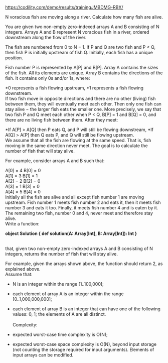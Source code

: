 https://codility.com/demo/results/trainingJMBDMG-RBX/


N voracious fish are moving along a river. Calculate how many fish are alive.

You are given two non-empty zero-indexed arrays A and B consisting of N integers. Arrays A and B represent N voracious fish in a river, ordered downstream along the flow of the river.

The fish are numbered from 0 to N − 1. If P and Q are two fish and P < Q, then fish P is initially upstream of fish Q. Initially, each fish has a unique position.

Fish number P is represented by A[P] and B[P]. Array A contains the sizes of the fish. All its elements are unique. Array B contains the directions of the fish. It contains only 0s and/or 1s, where:

*0 represents a fish flowing upstream,
*1 represents a fish flowing downstream.
<br/>If two fish move in opposite directions and there are no other (living) fish between them, they will eventually meet each other. Then only one fish can stay alive − the larger fish eats the smaller one. More precisely, we say that two fish P and Q meet each other when P < Q, B[P] = 1 and B[Q] = 0, and there are no living fish between them. After they meet:

*If A[P] > A[Q] then P eats Q, and P will still be flowing downstream,
*If A[Q] > A[P] then Q eats P, and Q will still be flowing upstream.
<br/>We assume that all the fish are flowing at the same speed. That is, fish moving in the same direction never meet. The goal is to calculate the number of fish that will stay alive.

For example, consider arrays A and B such that:<br/>

  A[0] = 4    B[0] = 0<br/>
  A[1] = 3    B[1] = 1<br/>
  A[2] = 2    B[2] = 0<br/>
  A[3] = 1    B[3] = 0<br/>
  A[4] = 5    B[4] = 0<br/>
Initially all the fish are alive and all except fish number 1 are moving upstream. Fish number 1 meets fish number 2 and eats it, then it meets fish number 3 and eats it too. Finally, it meets fish number 4 and is eaten by it. The remaining two fish, number 0 and 4, never meet and therefore stay alive.
<br/>
Write a function:<br/>

**object Solution { def solution(A: Array[Int], B: Array[Int]): Int }**

<br/>that, given two non-empty zero-indexed arrays A and B consisting of N integers, returns the number of fish that will stay alive.

For example, given the arrays shown above, the function should return 2, as explained above.
<br/>
Assume that:<br/>

- N is an integer within the range [1..100,000];
- each element of array A is an integer within the range [0..1,000,000,000];
- each element of array B is an integer that can have one of the following values: 0, 1;
the elements of A are all distinct.
<br/><br/>Complexity:

- expected worst-case time complexity is O(N);
- expected worst-case space complexity is O(N), beyond input storage (not counting the storage required for input arguments).
Elements of input arrays can be modified.